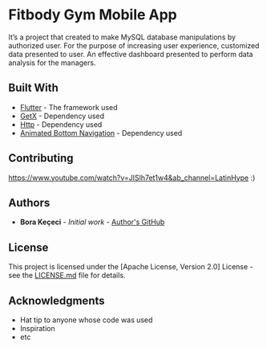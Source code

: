 # Fitbody Gym Mobile App

It’s a project that created to make MySQL database manipulations by authorized user. For the purpose of increasing user experience, customized data presented to user. An effective dashboard presented to perform data analysis for the managers.

## Built With

- [Flutter](https://flutter.dev/) - The framework used
- [GetX](https://pub.dev/packages/get) - Dependency used
- [Http](https://pub.dev/packages/http) - Dependency used
- [Animated Bottom Navigation](https://pub.dev/packages/animated_bottom_navigation_bar) - Dependency used

## Contributing

https://www.youtube.com/watch?v=JISlh7et1w4&ab_channel=LatinHype :)

## Authors

- **Bora Keçeci** - _Initial work_ - [Author's GitHub](https://github.com/kececibora)

## License

This project is licensed under the [Apache License, Version 2.0] License - see the [LICENSE.md](https://www.apache.org/licenses/LICENSE-2.0) file for details.

## Acknowledgments

- Hat tip to anyone whose code was used
- Inspiration
- etc
